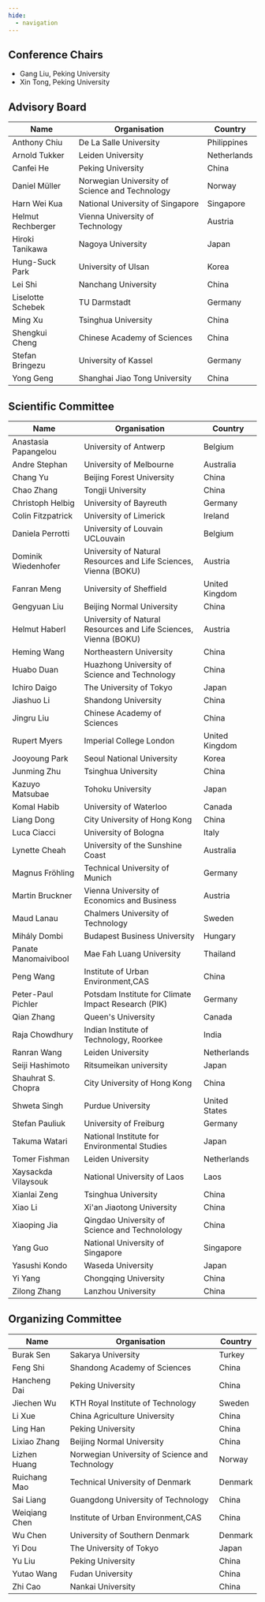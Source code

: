 ```yaml
---
hide:
  - navigation
---
```


## Conference Chairs

- Gang Liu, Peking University
- Xin Tong, Peking University

## Advisory Board

| Name              | Organisation                                   | Country     |
| ----------------- | ---------------------------------------------- | ----------- |
| Anthony Chiu      | De La Salle University                         | Philippines |
| Arnold Tukker     | Leiden University                              | Netherlands |
| Canfei He         | Peking University                              | China       |
| Daniel Müller     | Norwegian University of Science and Technology | Norway      |
| Harn Wei Kua      | National University of Singapore               | Singapore   |
| Helmut Rechberger | Vienna University of Technology                | Austria     |
| Hiroki Tanikawa   | Nagoya University                              | Japan       |
| Hung-Suck Park    | University of Ulsan                            | Korea       |
| Lei Shi           | Nanchang University                            | China       |
| Liselotte Schebek | TU Darmstadt                                   | Germany     |
| Ming Xu           | Tsinghua University                            | China       |
| Shengkui Cheng    | Chinese Academy of Sciences                    | China       |
| Stefan Bringezu   | University of Kassel                           | Germany     |
| Yong Geng         | Shanghai Jiao Tong University                  | China       |

## Scientific Committee

| Name                 | Organisation                                                     | Country        |
| -------------------- | ---------------------------------------------------------------- | -------------- |
| Anastasia Papangelou | University of Antwerp                                            | Belgium        |
| Andre Stephan        | University of Melbourne                                          | Australia      |
| Chang Yu             | Beijing Forest University                                        | China          |
| Chao Zhang           | Tongji University                                                | China          |
| Christoph Helbig     | University of Bayreuth                                           | Germany        |
| Colin Fitzpatrick    | University of Limerick                                           | Ireland        |
| Daniela Perrotti     | University of Louvain UCLouvain                                  | Belgium        |
| Dominik Wiedenhofer  | University of Natural Resources and Life Sciences, Vienna (BOKU) | Austria        |
| Fanran Meng          | University of Sheffield                                          | United Kingdom |
| Gengyuan Liu         | Beijing Normal University                                        | China          |
| Helmut Haberl        | University of Natural Resources and Life Sciences, Vienna (BOKU) | Austria        |
| Heming Wang          | Northeastern University                                          | China          |
| Huabo Duan           | Huazhong University of Science and Technology                    | China          |
| Ichiro Daigo         | The University of Tokyo                                          | Japan          |
| Jiashuo Li           | Shandong University                                              | China          |
| Jingru Liu           | Chinese Academy of Sciences                                      | China          |
| Rupert Myers         | Imperial College London                                          | United Kingdom |
| Jooyoung Park        | Seoul National University                                        | Korea          |
| Junming Zhu          | Tsinghua University                                              | China          |
| Kazuyo Matsubae      | Tohoku University                                                | Japan          |
| Komal Habib          | University of Waterloo                                           | Canada         |
| Liang Dong           | City University of Hong Kong                                     | China          |
| Luca Ciacci          | University of Bologna                                            | Italy          |
| Lynette Cheah        | University of the Sunshine Coast                                 | Australia      |
| Magnus Fröhling      | Technical University of Munich                                   | Germany        |
| Martin Bruckner      | Vienna University of Economics and Business                      | Austria        |
| Maud Lanau           | Chalmers University of Technology                                | Sweden         |
| Mihály Dombi         | Budapest Business University                                     | Hungary        |
| Panate Manomaivibool | Mae Fah Luang University                                         | Thailand       |
| Peng Wang            | Institute of Urban Environment,CAS                               | China          |
| Peter-Paul Pichler   | Potsdam Institute for Climate Impact Research (PIK)              | Germany        |
| Qian Zhang           | Queen's University                                               | Canada         |
| Raja Chowdhury       | Indian Institute of Technology, Roorkee                          | India          |
| Ranran Wang          | Leiden University                                                | Netherlands    |
| Seiji Hashimoto      | Ritsumeikan university                                           | Japan          |
| Shauhrat S. Chopra   | City University of Hong Kong                                     | China          |
| Shweta Singh         | Purdue University                                                | United States  |
| Stefan Pauliuk       | University of Freiburg                                           | Germany        |
| Takuma Watari        | National Institute for Environmental Studies                     | Japan          |
| Tomer Fishman        | Leiden University                                                | Netherlands    |
| Xaysackda Vilaysouk  | National University of Laos                                      | Laos           |
| Xianlai Zeng         | Tsinghua University                                              | China          |
| Xiao Li              | Xi'an Jiaotong University                                        | China          |
| Xiaoping Jia         | Qingdao University of Science and Technolology                   | China          |
| Yang Guo             | National University of Singapore                                 | Singapore      |
| Yasushi Kondo        | Waseda University                                                | Japan          |
| Yi Yang              | Chongqing University                                             | China          |
| Zilong Zhang         | Lanzhou University                                               | China          |

## Organizing Committee

| Name          | Organisation                                   | Country |
| ------------- | ---------------------------------------------- | ------- |
| Burak Sen     | Sakarya University                             | Turkey  |
| Feng Shi      | Shandong Academy of Sciences                   | China   |
| Hancheng Dai  | Peking University                              | China   |
| Jiechen Wu    | KTH Royal Institute of Technology              | Sweden  |
| Li Xue        | China Agriculture University                   | China   |
| Ling Han      | Peking University                              | China   |
| Lixiao Zhang  | Beijing Normal University                      | China   |
| Lizhen Huang  | Norwegian University of Science and Technology | Norway  |
| Ruichang Mao  | Technical University of Denmark                | Denmark |
| Sai Liang     | Guangdong University of Technology             | China   |
| Weiqiang Chen | Institute of Urban Environment,CAS             | China   |
| Wu Chen       | University of Southern Denmark                 | Denmark |
| Yi Dou        | The University of Tokyo                        | Japan   |
| Yu Liu        | Peking University                              | China   |
| Yutao Wang    | Fudan University                               | China   |
| Zhi Cao       | Nankai University                              | China   |
